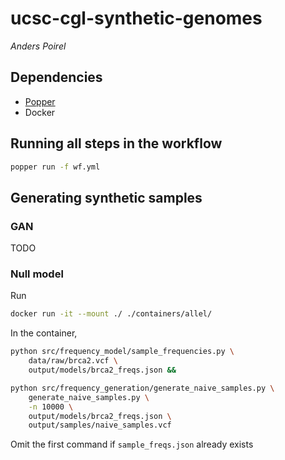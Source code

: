 # ucsc-cgl-synthetic-genomes

*Anders Poirel*

## Dependencies

- [Popper](https://popper.readthedocs.io/en/latest/)
- Docker

## Running all steps in the workflow

```sh
popper run -f wf.yml 
```

## Generating synthetic samples

### GAN

TODO

### Null model

<!-- #### With Popper

Change the steps in `wf.yml` to reflect the input and output files you wish to use,
as well as the user id 

```sh
popper run -f wf.yml frequency_model
popper run -f wf.yml frequency_generation
```

#### Without Popper -->

Run
```sh
docker run -it --mount ./ ./containers/allel/
```

In the container, 
```sh
python src/frequency_model/sample_frequencies.py \
    data/raw/brca2.vcf \
    output/models/brca2_freqs.json &&

python src/frequency_generation/generate_naive_samples.py \
    generate_naive_samples.py \
    -n 10000 \
    output/models/brca2_freqs.json \
    output/samples/naive_samples.vcf 
```
Omit the first command if `sample_freqs.json` already 
exists

